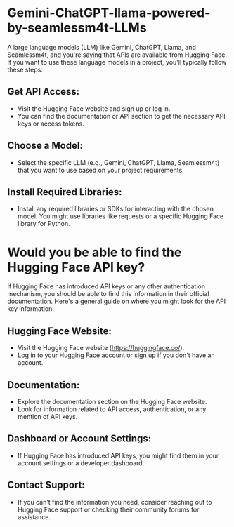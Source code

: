 # Gemini-ChatGPT-llama-powered-by-seamlessm4t-LLMs

A large language models (LLM) like Gemini, ChatGPT, Llama, and Seamlessm4t, and you're saying that APIs are available from Hugging Face. If you want to use these language models in a project, you'll typically follow these steps:

## Get API Access:
- Visit the Hugging Face website and sign up or log in.
- You can find the documentation or API section to get the necessary API keys or access tokens.

## Choose a Model:
- Select the specific LLM (e.g., Gemini, ChatGPT, Llama, Seamlessm4t) that you want to use based on your project requirements.

## Install Required Libraries:
- Install any required libraries or SDKs for interacting with the chosen model. You might use libraries like requests or a specific Hugging Face library for Python.

# Would you be able to find the Hugging Face API key? 

If Hugging Face has introduced API keys or any other authentication mechanism, you should be able to find this information in their official documentation. Here's a general guide on where you might look for the API key information:

## Hugging Face Website:

- Visit the Hugging Face website (https://huggingface.co/).
- Log in to your Hugging Face account or sign up if you don't have an account.

## Documentation:
- Explore the documentation section on the Hugging Face website.
- Look for information related to API access, authentication, or any mention of API keys.

## Dashboard or Account Settings:
- If Hugging Face has introduced API keys, you might find them in your account settings or a 
  developer dashboard.

## Contact Support:
- If you can't find the information you need, consider reaching out to Hugging Face support or 
  checking their community forums for assistance.
